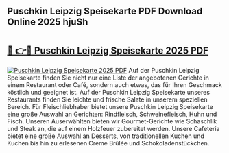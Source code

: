 ## Puschkin Leipzig Speisekarte PDF Download Online 2025 hjuSh

# <h2><a href="http://gcazif.nevu.top/?p=Puschkin+Leipzig+Speisekarte">🔗 👉🔴 Puschkin Leipzig Speisekarte 2025 PDF</a></h2>

[![Puschkin Leipzig Speisekarte 2025 PDF](https://i.imgur.com/dBaPXMq.png)](http://gcazif.nevu.top/?p=Puschkin+Leipzig+Speisekarte)
Auf der Puschkin Leipzig Speisekarte finden Sie nicht nur eine Liste der angebotenen Gerichte in einem Restaurant oder Café, sondern auch etwas, das für Ihren Geschmack köstlich und geeignet ist. Auf der Puschkin Leipzig Speisekarte unseres Restaurants finden Sie leichte und frische Salate in unserem speziellen Bereich. Für Fleischliebhaber bietet unsere Puschkin Leipzig Speisekarte eine große Auswahl an Gerichten: Rindfleisch, Schweinefleisch, Huhn und Fisch. Unseren Auserwählten bieten wir Gourmet-Gerichte wie Schaschlik und Steak an, die auf einem Holzfeuer zubereitet werden. Unsere Cafeteria bietet eine große Auswahl an Desserts, von traditionellen Kuchen und Kuchen bis hin zu erlesenen Crème Brûlée und Schokoladenstückchen.
